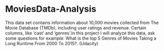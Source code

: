 # MoviesData-Analysis
This data set contains information about 10,000 movies collected from The Movie Database (TMDb), including user ratings and revenue. Certain columns, like ‘cast’ and ‘genres’.In this project I will analyze this data, ask some questions for example: What is the top 5 Genres of Movies Taking a Long Runtime From 2000 To 2015?. (Udacity)
